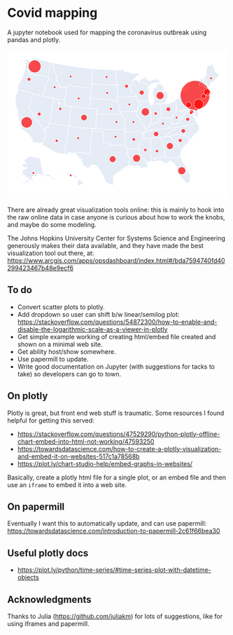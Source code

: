 # Covid mapping
A jupyter notebook used for mapping the coronavirus outbreak using pandas and plotly.

![bubble map](images/bubble_map.png)

There are already great visualization tools online: this is mainly to hook into the raw online data in case anyone is curious about how to work the knobs, and maybe  do some modeling.

The Johns Hopkins University Center for Systems Science and Engineering  generously makes their data available, and they have made the best visualization tool out there, at:
https://www.arcgis.com/apps/opsdashboard/index.html#/bda7594740fd40299423467b48e9ecf6

## To do
- Convert scatter plots to plotly.
- Add dropdown so user can shift b/w linear/semilog plot:
https://stackoverflow.com/questions/54872300/how-to-enable-and-disable-the-logarithmic-scale-as-a-viewer-in-plotly
- Get simple example working of creating html/embed file created and shown on a minimal web site.
- Get ability host/show somewhere.
- Use papermill to update.
- Write good documentation on Jupyter (with suggestions for tacks to take) so developers can go to town.

## On plotly
Plotly is great, but front end web stuff is traumatic.  Some resources I found helpful for getting this served:
- https://stackoverflow.com/questions/47529290/python-plotly-offline-chart-embed-into-html-not-working/47593250
- https://towardsdatascience.com/how-to-create-a-plotly-visualization-and-embed-it-on-websites-517c1a78568b
- https://plot.ly/chart-studio-help/embed-graphs-in-websites/

Basically, create a plotly html file for a single plot, or an embed file and then use an `iframe` to embed it into a web site.

## On papermill
Eventually I want this to automatically update, and can use papermill:
https://towardsdatascience.com/introduction-to-papermill-2c61f66bea30

## Useful plotly docs
- https://plot.ly/python/time-series/#time-series-plot-with-datetime-objects

## Acknowledgments
Thanks to Julia (https://github.com/juliakm) for lots of suggestions, like for using iframes and papermill.
